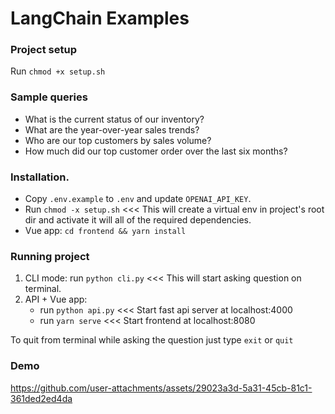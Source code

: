 # LangChain Examples

### Project setup
Run `chmod +x setup.sh`


### Sample queries
- What is the current status of our inventory?
- What are the year-over-year sales trends?
- Who are our top customers by sales volume?
- How much did our top customer order over the last six months?


### Installation.
- Copy `.env.example` to `.env` and update `OPENAI_API_KEY`.
- Run `chmod -x setup.sh`   <<< This will create a virtual env in project's root dir and activate it will all of the required dependencies.
- Vue app: `cd frontend && yarn install`


### Running project
1. CLI mode: run `python cli.py`  <<< This will start asking question on terminal.
2. API + Vue app: 
   - run `python api.py`  <<< Start fast api server at localhost:4000
   - run `yarn serve`     <<< Start frontend at localhost:8080

To quit from terminal while asking the question just type `exit` or `quit`

### Demo
https://github.com/user-attachments/assets/29023a3d-5a31-45cb-81c1-361ded2ed4da

